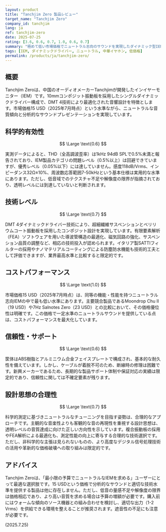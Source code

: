 ```yaml
---
layout: product
title: "Tanchjim Zero 製品レビュー"
target_name: "Tanchjim Zero"
company_id: tanchjim
lang: ja
ref: tanchjim-zero
date: 2025-07-25
rating: [3.6, 0.6, 0.7, 1.0, 0.6, 0.7]
summary: "極めて低い市場価格でニュートラル志向のサウンドを実現したダイナミック型IEM。測定性能は平均的だが、同等機能の製品群では最も低い価格水準を実現している。"
tags: [IEM, ダイナミックドライバー, ニュートラル, 中華イヤホン, 低価格]
permalink: /products/ja/tanchjim-zero/
---
```


## 概要

Tanchjim Zeroは、中国のオーディオメーカーTanchjimが開発したインイヤーモニター（IEM）です。10mmコンポジット振動板を採用したシングルダイナミックドライバー構成で、DMT 4技術により最適化された音響設計を特徴とします。市場価格15 USD（2025年7月時点）という水準ながら、ニュートラルな音質傾向と分析的なサウンドプレゼンテーションを実現しています。

## 科学的有効性

$$ \Large \text{0.6} $$

実測データによると、THD（全高調波歪率）は1kHz 94dB SPLで0.5%未満と報告されており、IEM製品カテゴリの問題レベル（0.5%以上）は回避できていますが、優秀レベル（0.05%以下）には達していません。感度118dB/Vrms、インピーダンス32Ω±10%、周波数応答範囲7-50kHzという基本仕様は実用的な水準にあります。ただし、低音域でのテクスチャ不足や解像度の限界が指摘されており、透明レベルには到達していないと判断されます。

## 技術レベル

$$ \Large \text{0.7} $$

DMT 4ダイナミックドライバー技術により、超細繊維サスペンションとベリリウムコート振動板を採用したコンポジット設計を実現しています。有限要素解析（FEA）ソフトウェアを用いた導波管構造の最適化、磁気回路の強化、サスペンション品質の調整など、相応の技術投入が認められます。イタリア製SATTIフィルターの採用やナノマテリアルコーティングによる防塵防水機能も技術的工夫として評価できますが、業界最高水準と比較すると限定的です。

## コストパフォーマンス

$$ \Large \text{1.0} $$

市場価格15 USD（2025年7月時点）は、同等の機能・性能を持つニュートラル志向IEMの中で最も低い水準にあります。主要競合製品であるMoondrop Chu II（19 USD）や7Hz Salnotes Zero（23 USD）との比較において、その価格優位性は明確です。この価格で一定水準のニュートラルサウンドを提供している点は、コストパフォーマンスを最大化しています。

## 信頼性・サポート

$$ \Large \text{0.6} $$

筐体はABS樹脂とアルミニウム合金フェイスプレートで構成され、基本的な耐久性を備えています。しかし、ケーブルが着脱不可のため、断線時の修理は困難です。新興メーカーであるため、長期的な製品サポート体制や保証対応の実績は限定的であり、信頼性に関しては不確定要素が残ります。

## 設計思想の合理性

$$ \Large \text{0.7} $$

科学的測定に基づきニュートラルなチューニングを目指す姿勢は、合理的なアプローチです。主観的な音楽性よりも客観的な音の再現性を重視する設計思想は、透明レベルの音質達成に向けた正しい方向性を示しています。複合振動板の採用やFEA解析による最適化も、測定性能の向上に寄与する合理的な技術選択です。ただし、非科学的な主張は見られないものの、より高度なデジタル信号処理技術の活用や革新的な価格破壊への取り組みは限定的です。

## アドバイス

Tanchjim Zeroは、「最小限の予算でニュートラルなIEMを求める」ユーザーにとって最適な選択肢です。15 USDという価格で分析的なサウンドと適切な技術水準を提供する製品は他に存在しません。ただし、低音の量感不足や解像度の限界は価格相応であり、より高い音質を求める場合は予算の増額が必要です。購入前にはウォームな傾向のソース機器との組み合わせを検討し、適切な出力（1-2 Vrms）を供給できる環境を整えることが推奨されます。遮音性の不足にも注意が必要です。

(2025.7.25)
